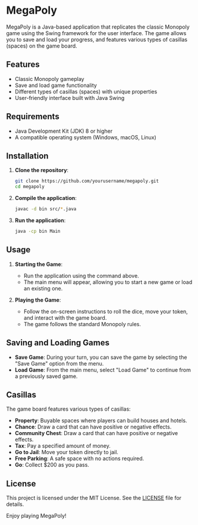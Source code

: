 # MegaPoly

MegaPoly is a Java-based application that replicates the classic Monopoly game using the Swing framework for the user interface. The game allows you to save and load your progress, and features various types of casillas (spaces) on the game board.

## Features

- Classic Monopoly gameplay
- Save and load game functionality
- Different types of casillas (spaces) with unique properties
- User-friendly interface built with Java Swing

## Requirements

- Java Development Kit (JDK) 8 or higher
- A compatible operating system (Windows, macOS, Linux)

## Installation

1. **Clone the repository**:
   ```sh
   git clone https://github.com/yourusername/megapoly.git
   cd megapoly
   ```

2. **Compile the application**:
   ```sh
   javac -d bin src/*.java
   ```

3. **Run the application**:
   ```sh
   java -cp bin Main
   ```

## Usage

1. **Starting the Game**:
   - Run the application using the command above.
   - The main menu will appear, allowing you to start a new game or load an existing one.

2. **Playing the Game**:
   - Follow the on-screen instructions to roll the dice, move your token, and interact with the game board.
   - The game follows the standard Monopoly rules.

## Saving and Loading Games

- **Save Game**: During your turn, you can save the game by selecting the "Save Game" option from the menu.
- **Load Game**: From the main menu, select "Load Game" to continue from a previously saved game.

## Casillas

The game board features various types of casillas:

- **Property**: Buyable spaces where players can build houses and hotels.
- **Chance**: Draw a card that can have positive or negative effects.
- **Community Chest**: Draw a card that can have positive or negative effects.
- **Tax**: Pay a specified amount of money.
- **Go to Jail**: Move your token directly to jail.
- **Free Parking**: A safe space with no actions required.
- **Go**: Collect $200 as you pass.


## License

This project is licensed under the MIT License. See the [LICENSE](LICENSE) file for details.


Enjoy playing MegaPoly!
